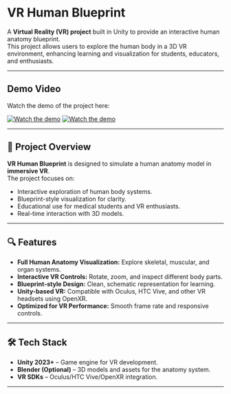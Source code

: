 
# VR Human Blueprint 

A **Virtual Reality (VR) project** built in Unity to provide an interactive human anatomy blueprint.  
This project allows users to explore the human body in a 3D VR environment, enhancing learning and visualization for students, educators, and enthusiasts.

---

##  Demo Video

Watch the demo of the project here:  

[![Watch the demo]([https://youtu.be/VIDEO_ID)](https://drive.google.com/file/d/1DCOwEEOf3ztblI0WuFEIZXpgR5O6tGjo/view?usp=sharing)
[![Watch the demo]([https://youtu.be/VIDEO_ID)]([https://drive.google.com/file/d/1DCOwEEOf3ztblI0WuFEIZXpgR5O6tGjo/view?usp=sharing](https://drive.google.com/file/d/1ZVYLFQWytHBg4qKV0ZzOVFqUVFcsk5mv/view?usp=drive_link))



---

## 🚀 Project Overview

**VR Human Blueprint** is designed to simulate a human anatomy model in **immersive VR**.  
The project focuses on:

- Interactive exploration of human body systems.
- Blueprint-style visualization for clarity.
- Educational use for medical students and VR enthusiasts.
- Real-time interaction with 3D models.

---

## 🔍 Features

- **Full Human Anatomy Visualization:** Explore skeletal, muscular, and organ systems.
- **Interactive VR Controls:** Rotate, zoom, and inspect different body parts.
- **Blueprint-style Design:** Clean, schematic representation for learning.
- **Unity-based VR:** Compatible with Oculus, HTC Vive, and other VR headsets using OpenXR.
- **Optimized for VR Performance:** Smooth frame rate and responsive controls.

---

## 🛠️ Tech Stack

- **Unity 2023+** – Game engine for VR development.
- **Blender (Optional)** – 3D models and assets for the anatomy system.
- **VR SDKs** – Oculus/HTC Vive/OpenXR integration.

---



